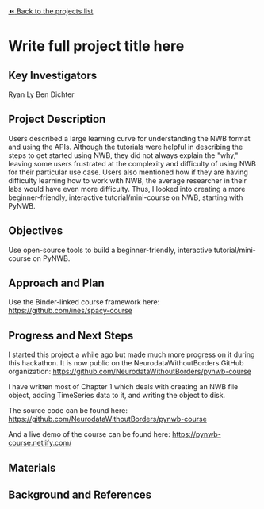 [:rewind: Back to the projects list](../../README.md#ProjectsList)

<!-- For information on how to write GitHub .md files see https://guides.github.com/features/mastering-markdown/ -->

# Write full project title here

## Key Investigators

Ryan Ly
Ben Dichter

## Project Description

Users described a large learning curve for understanding the NWB format and using the APIs. Although the tutorials were helpful in describing the steps to get started using NWB, they did not always explain the "why," leaving some users frustrated at the complexity and difficulty of using NWB for their particular use case. Users also mentioned how if they are having difficulty learning how to work with NWB, the average researcher in their labs would have even more difficulty. Thus, I looked into creating a more beginner-friendly, interactive tutorial/mini-course on NWB, starting with PyNWB.

## Objectives

Use open-source tools to build a beginner-friendly, interactive tutorial/mini-course on PyNWB.

## Approach and Plan

Use the Binder-linked course framework here: https://github.com/ines/spacy-course

## Progress and Next Steps

I started this project a while ago but made much more progress on it during this hackathon. It is now public on the NeurodataWithoutBorders GitHub organization: https://github.com/NeurodataWithoutBorders/pynwb-course

I have written most of Chapter 1 which deals with creating an NWB file object, adding TimeSeries data to it, and writing the object to disk.

The source code can be found here: https://github.com/NeurodataWithoutBorders/pynwb-course

And a live demo of the course can be found here: https://pynwb-course.netlify.com/

## Materials

<!--If available add links to the materials relevant to the project, e.g., the code generated for the project or data used-->
<!--If available add pictures and links to videos that demonstrate what has been accomplished.-->
<!--![Description of picture](Example2.jpg)-->

## Background and References

<!--Use this space for information that may help people better understand your project, like links to papers, source code, or data ,e.g:-->
<!-- - Source code: https://github.com/YourUser/YourRepository -->
<!-- - Documentation: https://link.to.docs -->
<!-- - Test data: https://link.to.test.data -->
